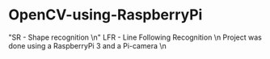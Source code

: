 # OpenCV-using-RaspberryPi
"SR - Shape recognition \n"
LFR - Line Following Recognition \n
Project was done using a RaspberryPi 3 and a Pi-camera \n
